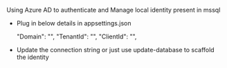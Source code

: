 Using Azure AD to authenticate and Manage local identity present in mssql


* Plug in below details in appsettings.json

    "Domain": "",
    "TenantId": "",
    "ClientId": "",

* Update the connection string or just use update-database to scaffold the identity
